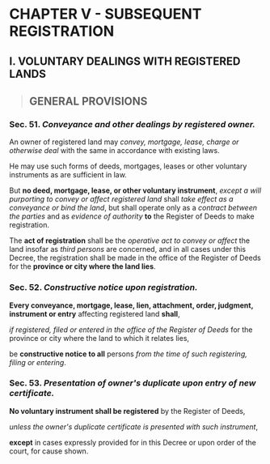 # CHAPTER V - SUBSEQUENT REGISTRATION

## I. VOLUNTARY DEALINGS WITH REGISTERED LANDS
> ## GENERAL PROVISIONS

### **Sec. 51.** *Conveyance and other dealings by registered owner.* 
An owner of registered land may *convey, mortgage, lease, charge or otherwise deal* with the same in accordance with existing laws. 

He may use such forms of deeds, mortgages, leases or other voluntary instruments as are sufficient in law. 

But **no deed, mortgage, lease, or other voluntary instrument**, *except a will purporting to convey or affect registered land* shall *take effect as a conveyance or bind the land*, but shall operate only as a *contract between the parties* and as *evidence of authority* **to** the Register of Deeds to make registration.

The **act of registration** shall be the *operative act to convey or affect* the land insofar as *third persons* are concerned, and in all cases under this Decree, the registration shall be made in the office of the Register of Deeds for the **province or city where the land lies**.

### **Sec. 52.** *Constructive notice upon registration.*
**Every conveyance, mortgage, lease, lien, attachment, order, judgment, instrument or entry** affecting registered land **shall**, 

*if registered, filed or entered in the office of the Register of Deeds* for the province or city where the land to which it relates lies, 

be **constructive notice to all** persons *from the time of such registering, filing or entering*.

### **Sec. 53.** *Presentation of owner's duplicate upon entry of new certificate.* 
**No voluntary instrument shall be registered** by the Register of Deeds,

*unless the owner's duplicate certificate is presented with such instrument*, 

**except** in cases expressly provided for in this Decree or upon order of the court, for cause shown.